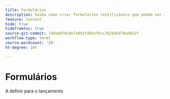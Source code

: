 ```yaml
---
title: Formulários
description: Saiba como criar formulários reutilizáveis que podem ser incluídos nas landing pages.
feature: Content
hide: true
hidefromtoc: true
source-git-commit: 7d9e8470c0e7a993fd65efbcc7b2656478ad652f
workflow-type: tm+mt
source-wordcount: '19'
ht-degree: 10%

---
```


# Formulários

A definir para o lançamento
